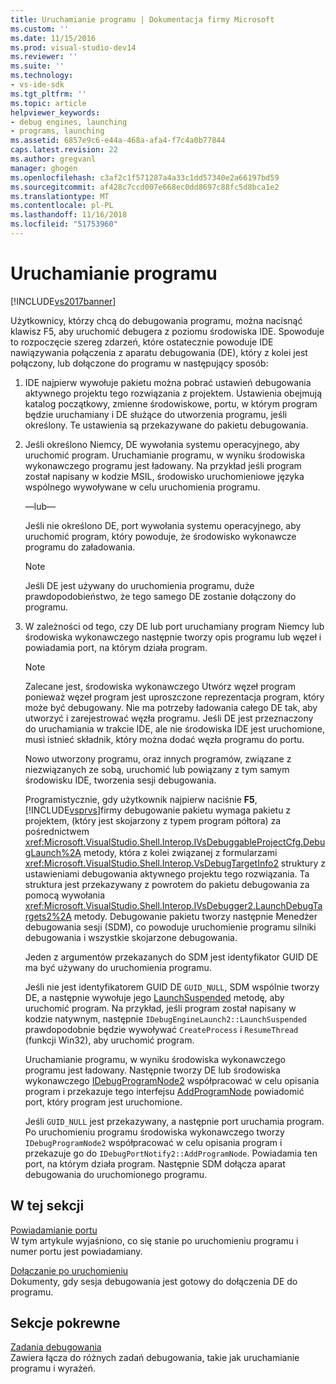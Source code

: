```yaml
---
title: Uruchamianie programu | Dokumentacja firmy Microsoft
ms.custom: ''
ms.date: 11/15/2016
ms.prod: visual-studio-dev14
ms.reviewer: ''
ms.suite: ''
ms.technology:
- vs-ide-sdk
ms.tgt_pltfrm: ''
ms.topic: article
helpviewer_keywords:
- debug engines, launching
- programs, launching
ms.assetid: 6857e9c6-e44a-468a-afa4-f7c4a0b77844
caps.latest.revision: 22
ms.author: gregvanl
manager: ghogen
ms.openlocfilehash: c3af2c1f571287a4a33c1dd57340e2a66197bd59
ms.sourcegitcommit: af428c7ccd007e668ec0dd8697c88fc5d8bca1e2
ms.translationtype: MT
ms.contentlocale: pl-PL
ms.lasthandoff: 11/16/2018
ms.locfileid: "51753960"
---
```

# <a name="launching-a-program"></a>Uruchamianie programu
[!INCLUDE[vs2017banner](../../includes/vs2017banner.md)]

Użytkownicy, którzy chcą do debugowania programu, można nacisnąć klawisz F5, aby uruchomić debugera z poziomu środowiska IDE. Spowoduje to rozpoczęcie szereg zdarzeń, które ostatecznie powoduje IDE nawiązywania połączenia z aparatu debugowania (DE), który z kolei jest połączony, lub dołączone do programu w następujący sposób:  
  
1. IDE najpierw wywołuje pakietu można pobrać ustawień debugowania aktywnego projektu tego rozwiązania z projektem. Ustawienia obejmują katalog początkowy, zmienne środowiskowe, portu, w którym program będzie uruchamiany i DE służące do utworzenia programu, jeśli określony. Te ustawienia są przekazywane do pakietu debugowania.  
  
2. Jeśli określono Niemcy, DE wywołania systemu operacyjnego, aby uruchomić program. Uruchamianie programu, w wyniku środowiska wykonawczego programu jest ładowany. Na przykład jeśli program został napisany w kodzie MSIL, środowisko uruchomieniowe języka wspólnego wywoływane w celu uruchomienia programu.  
  
    —lub—  
  
    Jeśli nie określono DE, port wywołania systemu operacyjnego, aby uruchomić program, który powoduje, że środowisko wykonawcze programu do załadowania.  
  
   > [!NOTE]
   >  Jeśli DE jest używany do uruchomienia programu, duże prawdopodobieństwo, że tego samego DE zostanie dołączony do programu.  
  
3. W zależności od tego, czy DE lub port uruchamiany program Niemcy lub środowiska wykonawczego następnie tworzy opis programu lub węzeł i powiadamia port, na którym działa program.  
  
   > [!NOTE]
   >  Zalecane jest, środowiska wykonawczego Utwórz węzeł program ponieważ węzeł program jest uproszczone reprezentacja program, który może być debugowany. Nie ma potrzeby ładowania całego DE tak, aby utworzyć i zarejestrować węzła programu. Jeśli DE jest przeznaczony do uruchamiania w trakcie IDE, ale nie środowiska IDE jest uruchomione, musi istnieć składnik, który można dodać węzła programu do portu.  
  
   Nowo utworzony programu, oraz innych programów, związane z niezwiązanych ze sobą, uruchomić lub powiązany z tym samym środowisku IDE, tworzenia sesji debugowania.  
  
   Programistycznie, gdy użytkownik najpierw naciśnie **F5**, [!INCLUDE[vsprvs](../../includes/vsprvs-md.md)]firmy debugowanie pakietu wymaga pakietu z projektem, (który jest skojarzony z typem program półtora) za pośrednictwem <xref:Microsoft.VisualStudio.Shell.Interop.IVsDebuggableProjectCfg.DebugLaunch%2A> metody, która z kolei związanej z formularzami <xref:Microsoft.VisualStudio.Shell.Interop.VsDebugTargetInfo2> struktury z ustawieniami debugowania aktywnego projektu tego rozwiązania. Ta struktura jest przekazywany z powrotem do pakietu debugowania za pomocą wywołania <xref:Microsoft.VisualStudio.Shell.Interop.IVsDebugger2.LaunchDebugTargets2%2A> metody. Debugowanie pakietu tworzy następnie Menedżer debugowania sesji (SDM), co powoduje uruchomienie programu silniki debugowania i wszystkie skojarzone debugowania.  
  
   Jeden z argumentów przekazanych do SDM jest identyfikator GUID DE ma być używany do uruchomienia programu.  
  
   Jeśli nie jest identyfikatorem GUID DE `GUID_NULL`, SDM wspólnie tworzy DE, a następnie wywołuje jego [LaunchSuspended](../../extensibility/debugger/reference/idebugenginelaunch2-launchsuspended.md) metodę, aby uruchomić program. Na przykład, jeśli program został napisany w kodzie natywnym, następnie `IDebugEngineLaunch2::LaunchSuspended` prawdopodobnie będzie wywoływać `CreateProcess` i `ResumeThread` (funkcji Win32), aby uruchomić program.  
  
   Uruchamianie programu, w wyniku środowiska wykonawczego programu jest ładowany. Następnie tworzy DE lub środowiska wykonawczego [IDebugProgramNode2](../../extensibility/debugger/reference/idebugprogramnode2.md) współpracować w celu opisania program i przekazuje tego interfejsu [AddProgramNode](../../extensibility/debugger/reference/idebugportnotify2-addprogramnode.md) powiadomić port, który program jest uruchomione.  
  
   Jeśli `GUID_NULL` jest przekazywany, a następnie port uruchamia program. Po uruchomieniu programu środowiska wykonawczego tworzy `IDebugProgramNode2` współpracować w celu opisania program i przekazuje go do `IDebugPortNotify2::AddProgramNode`. Powiadamia ten port, na którym działa program. Następnie SDM dołącza aparat debugowania do uruchomionego programu.  
  
## <a name="in-this-section"></a>W tej sekcji  
 [Powiadamianie portu](../../extensibility/debugger/notifying-the-port.md)  
 W tym artykule wyjaśniono, co się stanie po uruchomieniu programu i numer portu jest powiadamiany.  
  
 [Dołączanie po uruchomieniu](../../extensibility/debugger/attaching-after-a-launch.md)  
 Dokumenty, gdy sesja debugowania jest gotowy do dołączenia DE do programu.  
  
## <a name="related-sections"></a>Sekcje pokrewne  
 [Zadania debugowania](../../extensibility/debugger/debugging-tasks.md)  
 Zawiera łącza do różnych zadań debugowania, takie jak uruchamianie programu i wyrażeń.

